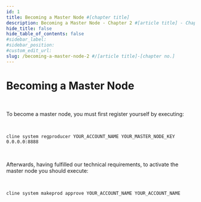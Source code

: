 ```yaml
---
id: 1
title: Becoming a Master Node #[chapter title]
description: Becoming a Master Node - Chapter 2 #[article title] - Chapter [chapter no.]
hide_title: false
hide_table_of_contents: false
#sidebar_label:
#sidebar_position:
#custom_edit_url:
slug: /becoming-a-master-node-2 #/[article title]-[chapter no.]
---
```


# Becoming a Master Node

<br/>

To become a master node, you must first register yourself by executing:

<br/>

```shell
cline system regproducer YOUR_ACCOUNT_NAME YOUR_MASTER_NODE_KEY 0.0.0.0:8888
```

<br/>

Afterwards, having fulfilled our technical requirements, to activate the master node you should execute:

<br/>

```shell
cline system makeprod approve YOUR_ACCOUNT_NAME YOUR_ACCOUNT_NAME
```
